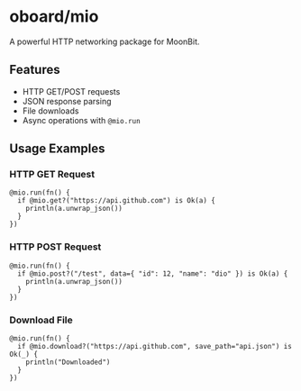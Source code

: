 # oboard/mio

A powerful HTTP networking package for MoonBit.

## Features

- HTTP GET/POST requests
- JSON response parsing
- File downloads
- Async operations with `@mio.run`

## Usage Examples

### HTTP GET Request
```moonbit
@mio.run(fn() {
  if @mio.get?("https://api.github.com") is Ok(a) {
    println(a.unwrap_json())
  }
})
```

### HTTP POST Request
```moonbit
@mio.run(fn() {
  if @mio.post?("/test", data={ "id": 12, "name": "dio" }) is Ok(a) {
    println(a.unwrap_json())
  }
})
```

### Download File
```moonbit
@mio.run(fn() {
  if @mio.download?("https://api.github.com", save_path="api.json") is Ok(_) {
    println("Downloaded")
  }
})
